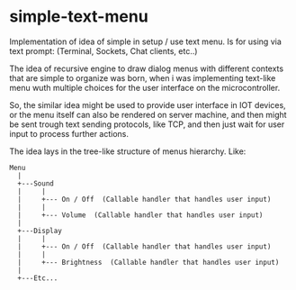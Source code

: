 # simple-text-menu
Implementation of idea of simple in setup / use text menu. Is for using via text prompt: (Terminal, Sockets, Chat clients, etc..)

The idea of recursive engine to draw dialog menus with different contexts that are
simple to organize was born, when i was implementing text-like menu wuth multiple
choices for the user interface on the microcontroller.

So, the similar idea might be used to provide user interface in IOT devices,
or the menu itself can also be rendered on server machine, and then might be
sent trough text sending protocols, like TCP, and then just wait for user input
to process further actions.

The idea lays in the tree-like structure of menus hierarchy. Like:
```
Menu
  |
  +---Sound
  |     |
  |     +--- On / Off  (Callable handler that handles user input)
  |     |
  |     +--- Volume  (Callable handler that handles user input)
  |
  +---Display
  |     |
  |     +--- On / Off  (Callable handler that handles user input)
  |     |
  |     +--- Brightness  (Callable handler that handles user input)
  |
  +---Etc...
```
